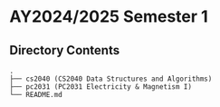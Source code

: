 # AY2024/2025 Semester 1

## Directory Contents

```text
.
├── cs2040 (CS2040 Data Structures and Algorithms)
├── pc2031 (PC2031 Electricity & Magnetism I)
└── README.md
```
